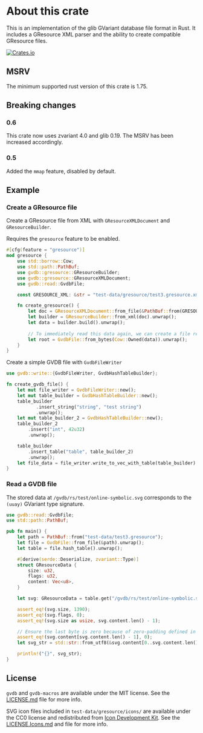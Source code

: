 # About this crate

This is an implementation of the glib GVariant database file format in Rust. It includes a GResource XML parser and the ability to create compatible GResource files.

[![Crates.io](https://img.shields.io/crates/v/gvdb)](https://crates.io/crates/gvdb)

## MSRV

The minimum supported rust version of this crate is 1.75.

## Breaking changes

### 0.6

This crate now uses zvariant 4.0 and glib 0.19. The MSRV has been increased accordingly.

### 0.5

Added the `mmap` feature, disabled by default.

## Example

### Create a GResource file

Create a GResource file from XML with `GResourceXMLDocument` and `GResourceBuilder`.

Requires the `gresource` feature to be enabled.

```rust
#[cfg(feature = "gresource")]
mod gresource {
    use std::borrow::Cow;
    use std::path::PathBuf;
    use gvdb::gresource::GResourceBuilder;
    use gvdb::gresource::GResourceXMLDocument;
    use gvdb::read::GvdbFile;

    const GRESOURCE_XML: &str = "test-data/gresource/test3.gresource.xml";

    fn create_gresource() {
        let doc = GResourceXMLDocument::from_file(&PathBuf::from(GRESOURCE_XML)).unwrap();
        let builder = GResourceBuilder::from_xml(doc).unwrap();
        let data = builder.build().unwrap();
        
        // To immediately read this data again, we can create a file reader from the data
        let root = GvdbFile::from_bytes(Cow::Owned(data)).unwrap();
    }
}
```

Create a simple GVDB file with `GvdbFileWriter`

```rust
use gvdb::write::{GvdbFileWriter, GvdbHashTableBuilder};

fn create_gvdb_file() {
    let mut file_writer = GvdbFileWriter::new();
    let mut table_builder = GvdbHashTableBuilder::new();
    table_builder
           .insert_string("string", "test string")
           .unwrap();
    let mut table_builder_2 = GvdbHashTableBuilder::new();
    table_builder_2
        .insert("int", 42u32)
        .unwrap();

    table_builder
        .insert_table("table", table_builder_2)
        .unwrap();
    let file_data = file_writer.write_to_vec_with_table(table_builder).unwrap();
}
```

### Read a GVDB file

The stored data at `/gvdb/rs/test/online-symbolic.svg` corresponds to the `(uuay)` GVariant type signature.

```rust
use gvdb::read::GvdbFile;
use std::path::PathBuf;

pub fn main() {
    let path = PathBuf::from("test-data/test3.gresource");
    let file = GvdbFile::from_file(&path).unwrap();
    let table = file.hash_table().unwrap();

    #[derive(serde::Deserialize, zvariant::Type)]
    struct GResourceData {
        size: u32,
        flags: u32,
        content: Vec<u8>,
    }

    let svg: GResourceData = table.get("/gvdb/rs/test/online-symbolic.svg").unwrap();

    assert_eq!(svg.size, 1390);
    assert_eq!(svg.flags, 0);
    assert_eq!(svg.size as usize, svg.content.len() - 1);

    // Ensure the last byte is zero because of zero-padding defined in the format
    assert_eq!(svg.content[svg.content.len() - 1], 0);
    let svg_str = std::str::from_utf8(&svg.content[0..svg.content.len() - 1]).unwrap();

    println!("{}", svg_str);
}
```

## License

`gvdb` and `gvdb-macros` are available under the MIT license. See the [LICENSE.md](./LICENSE.md) file for more info.

SVG icon files included in `test-data/gresource/icons/` are available under the CC0 license and redistributed from [Icon Development Kit](https://gitlab.gnome.org/Teams/Design/icon-development-kit). See the [LICENSE.Icons.md](./LICENSE.Icons.md) and file for more info.
